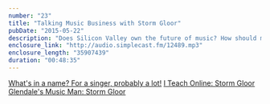 ```yaml
---
number: "23"
title: "Talking Music Business with Storm Gloor"
pubDate: "2015-05-22"
description: "Does Silicon Valley own the future of music? How should musicians navigate the rapidly changing market with streaming services, social media, and a constantly increasing competition for attention? Music industry veteran and university professor Storm Gloor joins to discuss these questions and much more!"
enclosure_link: "http://audio.simplecast.fm/12489.mp3"
enclosure_length: "35907439"
duration: "00:48:35"
---
```

[What's in a name? For a singer, probably a lot!](http://www.usatoday.com/story/money/business/2015/03/12/brands-in-song-lyrics/70176372/)
[I Teach Online: Storm Gloor](https://www.youtube.com/watch?v=smccno_QNjI)
[Glendale's Music Man: Storm Gloor](http://www.glendale.co.us/DocumentCenter/View/467)